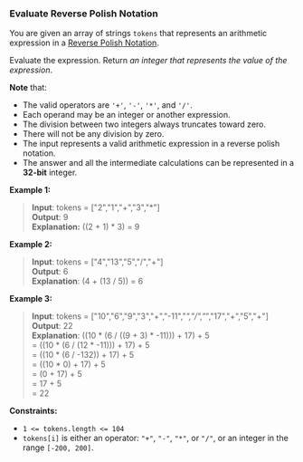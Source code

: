 ### Evaluate Reverse Polish Notation

You are given an array of strings `tokens` that represents an arithmetic expression in a [Reverse Polish Notation](https://en.wikipedia.org/wiki/Reverse_Polish_notation).

Evaluate the expression. Return _an integer that represents the value of the expression_.

**Note** that:

- The valid operators are `'+'`, `'-'`, `'*'`, and `'/'`.
- Each operand may be an integer or another expression.
- The division between two integers always truncates toward zero.
- There will not be any division by zero.
- The input represents a valid arithmetic expression in a reverse polish notation.
- The answer and all the intermediate calculations can be represented in a **32-bit** integer.


**Example 1:**

> **Input**: tokens = ["2","1","+","3","*"] <br />
> **Output**: 9 <br />
> **Explanation:** ((2 + 1) * 3) = 9 <br />

**Example 2:**

> **Input**: tokens = ["4","13","5","/","+"] <br />
> **Output**: 6 <br />
> **Explanation**: (4 + (13 / 5)) = 6 <br />

**Example 3:**

> **Input**: tokens = ["10","6","9","3","+","-11","*","/","*","17","+","5","+"] <br /> 
> **Output**: 22 <br /> 
> **Explanation**: ((10 * (6 / ((9 + 3) * -11))) + 17) + 5 <br />
> = ((10 * (6 / (12 * -11))) + 17) + 5 <br />
> = ((10 * (6 / -132)) + 17) + 5 <br />
> = ((10 * 0) + 17) + 5 <br />
> = (0 + 17) + 5 <br />
> = 17 + 5 <br />
> = 22 <br />

**Constraints:**

- `1 <= tokens.length <= 104`
- `tokens[i]` is either an operator: `"+"`, `"-"`, `"*"`, or `"/"`, or an integer in the range `[-200, 200]`.

